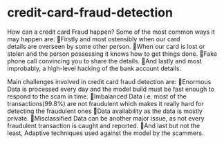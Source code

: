 # credit-card-fraud-detection
How can a credit card Fraud happen?
Some of the most common ways it may happen are:
Firstly and most ostensibly when our card details are overseen by some other person.
When our card is lost or stolen and the person possessing it knows how to get things done.
Fake phone call convincing you to share the details.
And lastly and most improbably, a high-level hacking of the bank account details.


Main challenges involved in credit card fraud detection are:
Enormous Data is processed every day and the model build must be fast enough to respond to the scam in time.
Imbalanced Data i.e. most of the transactions(99.8%) are not fraudulent which makes it really hard for detecting the fraudulent ones
Data availability as the data is mostly private.
Misclassified Data can be another major issue, as not every fraudulent transaction is caught and reported.
And last but not the least, Adaptive techniques used against the model by the scammers.
